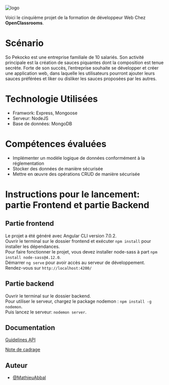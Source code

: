![logo](https://user-images.githubusercontent.com/72860893/116090379-15788780-a6a4-11eb-82e6-829a439020ae.jpg)  
  
Voici le cinquième projet de la formation de développeur Web Chez **OpenClassrooms**.   
 # Scénario #  
 So Pekocko est une entreprise familiale de 10 salariés. Son activité principale est la création de sauces piquantes dont la composition est tenue secrète. Forte de son succès, l’entreprise souhaite se développer et créer une application web, dans laquelle les utilisateurs pourront ajouter leurs sauces préférées et liker ou disliker les sauces proposées par les autres.

 # Technologie Utilisées #  
 - Framwork: Express, Mongoose    
 - Serveur: NodeJS  
 - Base de données: MongoDB   

# Compétences évaluées #
 - Implémenter un modèle logique de données conformément à la réglementation  
 - Stocker des données de manière sécurisée  
 - Mettre en œuvre des opérations CRUD de manière sécurisée  

#  Instructions pour le lancement: partie Frontend et partie Backend #  
 ## Partie frontend ##  
 Le projet a été généré avec Angular CLI version 7.0.2.  
 Ouvrir le terminal sur le dossier frontend et exécuter `npm install` pour installer les dépendances.  
 Pour faire fonctionner le projet, vous devez installer node-sass à part `npm install node-sass@4.12.0`.  
 Démarrer `ng serve` pour avoir accès au serveur de développement.  
 Rendez-vous sur `http://localhost:4200/` 

 ## Partie backend ##  
 Ouvrir le terminal sur le dossier backend.  
 Pour utiliser le serveur, chargez le package nodemon : `npm install -g nodemon`.  
 Puis lancez le serveur: `nodemon server`.  

## Documentation

[Guidelines API](https://s3-eu-west-1.amazonaws.com/course.oc-static.com/projects/DWJ_FR_P6/Guidelines+API.pdf)

[Note de cadrage](https://s3.eu-west-1.amazonaws.com/course.oc-static.com/projects/DWJ_FR_P6/P6_Note%20de%20cadrage%20So%20Pekocko_V3.pdf)
  

## Auteur

- [@MathieuAbbal](https://github.com/MathieuAbbal)

  